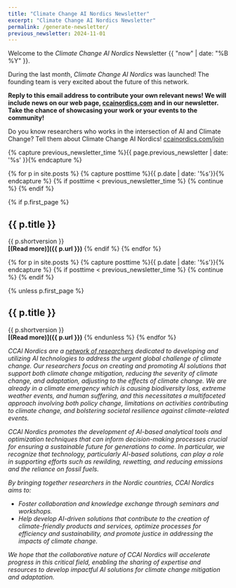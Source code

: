 ```yaml
---
title: "Climate Change AI Nordics Newsletter"
excerpt: "Climate Change AI Nordics Newsletter"
permalink: /generate-newsletter/
previous_newsletter: 2024-11-01
---
```



Welcome to the *Climate Change AI Nordics* Newsletter {{ "now" | date: "%B %Y" }}.

During the last month, *Climate Change AI Nordics* was launched! The founding team is very excited about the future of this network.

**Reply to this email address to contribute your own relevant news! We will include news on our web page, [ccainordics.com](https://ccainordics.com) and in our newsletter. Take the chance of showcasing your work or your events to the community!**

Do you know researchers who works in the intersection of AI and Climate Change? Tell them about Climate Change AI Nordics! [ccainordics.com/join](https://ccainordics.com/join)

{% capture previous_newsletter_time %}{{ page.previous_newsletter | date: '%s' }}{% endcapture %}

{% for p in site.posts %}
{% capture posttime %}{{ p.date | date: '%s'}}{% endcapture %}
{% if posttime < previous_newsletter_time %}
{% continue %}
{% endif %}

{% if p.first_page %}
## {{ p.title }}

{{ p.shortversion }}<br />
**[(Read more)]({{ p.url }})**
{% endif %}
{% endfor %}

{% for p in site.posts %}
{% capture posttime %}{{ p.date | date: '%s'}}{% endcapture %}
{% if posttime < previous_newsletter_time %}
{% continue %}
{% endif %}

{% unless p.first_page %}
## {{ p.title }}

{{ p.shortversion }}<br />
**[(Read more)]({{ p.url }})**
{% endunless %}
{% endfor %}

*CCAI Nordics are a [network of researchers](/people/) dedicated to developing and utilizing AI technologies to address the urgent global challenge of climate change. Our researchers focus on creating and promoting AI solutions that support both climate change mitigation, reducing the severity of climate change, and adaptation, adjusting to the effects of climate change. We are already in a climate emergency which is causing biodiversity loss, extreme weather events, and human suffering, and this necessitates a multifaceted approach involving both policy change, limitations on activities contributing to climate change, and bolstering societal resilience against climate-related events.*

*CCAI Nordics promotes the development of AI-based analytical tools and optimization techniques that can inform decision-making processes crucial for ensuring a sustainable future for generations to come. In particular, we recognize that technology, particularly AI-based solutions, can play a role in supporting efforts such as rewilding, rewetting, and reducing emissions and the reliance on fossil fuels.*

*By bringing together researchers in the Nordic countries, CCAI Nordics aims to:*

* *Foster collaboration and knowledge exchange through seminars and workshops.*
* *Help develop AI-driven solutions that contribute to the creation of climate-friendly products and services, optimize processes for efficiency and sustainability, and promote justice in addressing the impacts of climate change.*

*We hope that the collaborative nature of CCAI Nordics will accelerate progress in this critical field, enabling the sharing of expertise and resources to develop impactful AI solutions for climate change mitigation and adaptation.*

